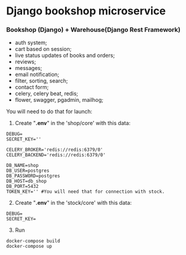 # Django bookshop microservice

### Bookshop (Django) + Warehouse(Django Rest Framework)  

- auth system;
- cart based on session;
- live status updates of books and orders;
- reviews;
- messages;
- email notification;
- filter, sorting, search;
- contact form;
- celery, celery beat, redis;
- flower, swagger, pgadmin, mailhog;


You will need to do that for launch:
1) Create "**.env**" in the 'shop/core' with this data:

```
DEBUG=
SECRET_KEY=''

CELERY_BROKER='redis://redis:6379/0'
CELERY_BACKEND='redis://redis:6379/0'

DB_NAME=shop
DB_USER=postgres
DB_PASSWORD=postgres
DB_HOST=db_shop
DB_PORT=5432
TOKEN_KEY='' #You will need that for connection with stock.
```

2) Create "**.env**" in the 'stock/core' with this data:
```
DEBUG=
SECRET_KEY=
```
3) Run  
```
docker-compose build
docker-compose up
```
